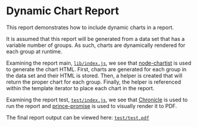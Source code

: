 # Dynamic Chart Report

This report demonstrates how to include dynamic charts in a report.

It is assumed that this report will be generated from a data set that has a variable number of groups. As such, charts are dynamically rendered for each group at runtime.

Examining the report main, [`lib/index.js`](lib/index.js), we see that [node-chartist](https://github.com/panosoft/node-chartist) is used to generate the chart HTML. First, charts are generated for each group in the data set and their HTML is stored. Then, a helper is created that will return the proper chart for each group. Finally, the helper is referenced within the template iterator to place each chart in the report.

Examining the report test, [`test/index.js`](test/index.js), we see that [Chronicle](https://github.com/panosoft/chronicle) is used to run the report and [prince-promise](https://github.com/panosoft/prince-promise) is used to visually render it to PDF.

The final report output can be viewed here: [`test/test.pdf`](test/test.pdf)

